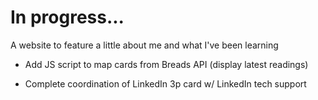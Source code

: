 # In progress...

A website to feature a little about me and what I've been learning

* Add JS script to map cards from Breads API (display latest readings)

* Complete coordination of LinkedIn 3p card w/ LinkedIn tech support
